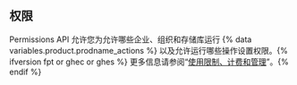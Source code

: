## 权限

Permissions API 允许您为允许哪些企业、组织和存储库运行 {% data variables.product.prodname_actions %} 以及允许运行哪些操作设置权限。{% ifversion fpt or ghec or ghes %} 更多信息请参阅“[使用限制、计费和管理](/actions/reference/usage-limits-billing-and-administration#disabling-or-limiting-github-actions-for-your-repository-or-organization)”。{% endif %}